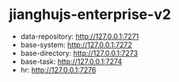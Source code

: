 # jianghujs-enterprise-v2

- data-repository: http://127.0.0.1:7271
- base-system:     http://127.0.0.1:7272   
- base-directory:  http://127.0.0.1:7273
- base-task:       http://127.0.0.1:7274 
- hr:              http://127.0.0.1:7276
